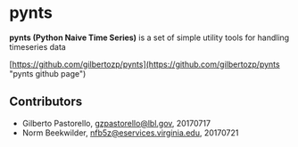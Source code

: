 # pynts

**pynts (Python Naive Time Series)** is a set of simple utility tools for handling timeseries data

[https://github.com/gilbertozp/pynts](https://github.com/gilbertozp/pynts "pynts github page")


## Contributors ##
* Gilberto Pastorello, gzpastorello@lbl.gov, 20170717
* Norm Beekwilder, nfb5z@eservices.virginia.edu, 20170721
